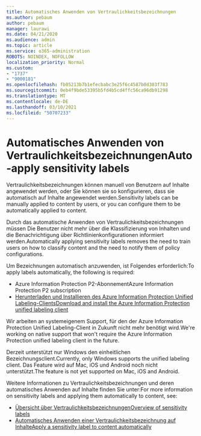 ```yaml
---
title: Automatisches Anwenden von Vertraulichkeitsbezeichnungen
ms.author: pebaum
author: pebaum
manager: laurawi
ms.date: 04/21/2020
ms.audience: admin
ms.topic: article
ms.service: o365-administration
ROBOTS: NOINDEX, NOFOLLOW
localization_priority: Normal
ms.custom:
- "1737"
- "9000181"
ms.openlocfilehash: fb05213b7b1efecbabc3e25f6c4587b0d303f783
ms.sourcegitcommit: 0eb4f9bde53395b5fd4b5cd4ffc56ca96db91298
ms.translationtype: MT
ms.contentlocale: de-DE
ms.lasthandoff: 03/10/2021
ms.locfileid: "50707233"
---
```

# <a name="auto-apply-sensitivity-labels"></a><span data-ttu-id="6ce5e-102">Automatisches Anwenden von Vertraulichkeitsbezeichnungen</span><span class="sxs-lookup"><span data-stu-id="6ce5e-102">Auto-apply sensitivity labels</span></span>

<span data-ttu-id="6ce5e-103">Vertraulichkeitsbezeichnungen können manuell von Benutzern auf Inhalte angewendet werden, oder Sie können sie so konfigurieren, dass sie automatisch auf Inhalte angewendet werden.</span><span class="sxs-lookup"><span data-stu-id="6ce5e-103">Sensitivity labels can be manually applied to content by users, or you can configure them to be automatically applied to content.</span></span>

<span data-ttu-id="6ce5e-104">Durch das automatische Anwenden von Vertraulichkeitsbezeichnungen müssen Die Benutzer nicht mehr über die Klassifizierung von Inhalten und die Benachrichtigung über Richtlinienkonfigurationen informiert werden.</span><span class="sxs-lookup"><span data-stu-id="6ce5e-104">Automatically applying sensitivity labels removes the need to train users on how to classify content and the need to notify them of policy configurations.</span></span>

<span data-ttu-id="6ce5e-105">Um Bezeichnungen automatisch anzuwenden, ist Folgendes erforderlich:</span><span class="sxs-lookup"><span data-stu-id="6ce5e-105">To apply labels automatically, the following is required:</span></span>

- <span data-ttu-id="6ce5e-106">Azure Information Protection P2-Abonnement</span><span class="sxs-lookup"><span data-stu-id="6ce5e-106">Azure Information Protection P2 subscription</span></span>
- [<span data-ttu-id="6ce5e-107">Herunterladen und Installieren des Azure Information Protection Unified Labeling-Clients</span><span class="sxs-lookup"><span data-stu-id="6ce5e-107">Download and install the Azure Information Protection unified labeling client</span></span>](https://docs.microsoft.com/azure/information-protection/rms-client/install-unifiedlabelingclient-app)

<span data-ttu-id="6ce5e-108">Wir arbeiten an systemeigenem Support, für den der Azure Information Protection Unified Labeling-Client in Zukunft nicht mehr benötigt wird.</span><span class="sxs-lookup"><span data-stu-id="6ce5e-108">We're working on native support that won't require the Azure Information Protection unified labeling client in the future.</span></span>

<span data-ttu-id="6ce5e-109">Derzeit unterstützt nur Windows den einheitlichen Bezeichnungsclient.</span><span class="sxs-lookup"><span data-stu-id="6ce5e-109">Currently, only Windows supports the unified labeling client.</span></span>  <span data-ttu-id="6ce5e-110">Das Feature wird auf Mac, iOS und Android noch nicht unterstützt.</span><span class="sxs-lookup"><span data-stu-id="6ce5e-110">The feature is not yet supported on Mac, iOS and Android.</span></span>

<span data-ttu-id="6ce5e-111">Weitere Informationen zu Vertraulichkeitsbezeichnungen und deren automatisches Anwenden auf Inhalte finden Sie unter:</span><span class="sxs-lookup"><span data-stu-id="6ce5e-111">For more information on sensitivity labels and applying them automatically to content,  see:</span></span>

- [<span data-ttu-id="6ce5e-112">Übersicht über Vertraulichkeitsbezeichnungen</span><span class="sxs-lookup"><span data-stu-id="6ce5e-112">Overview of sensitivity labels</span></span>](https://docs.microsoft.com/microsoft-365/compliance/sensitivity-labels)
- [<span data-ttu-id="6ce5e-113">Automatisches Anwenden einer Vertraulichkeitsbezeichnung auf Inhalte</span><span class="sxs-lookup"><span data-stu-id="6ce5e-113">Apply a sensitivity label to content automatically</span></span>](https://docs.microsoft.com/microsoft-365/compliance/apply-sensitivity-label-automatically)